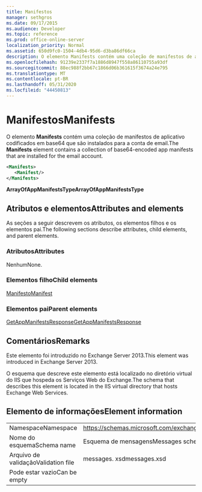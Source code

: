 ```yaml
---
title: Manifestos
manager: sethgros
ms.date: 09/17/2015
ms.audience: Developer
ms.topic: reference
ms.prod: office-online-server
localization_priority: Normal
ms.assetid: 650d9fc0-1504-4db4-95d6-d3ba86df66ca
description: O elemento Manifests contém uma coleção de manifestos de aplicativo codificados em base64 que são instalados para a conta de email.
ms.openlocfilehash: 91239e2337f7a1886d8947f558a86110755a93df
ms.sourcegitcommit: 88ec988f2bb67c1866d06b361615f3674a24e795
ms.translationtype: MT
ms.contentlocale: pt-BR
ms.lasthandoff: 05/31/2020
ms.locfileid: "44450813"
---
```

# <a name="manifests"></a><span data-ttu-id="76860-103">Manifestos</span><span class="sxs-lookup"><span data-stu-id="76860-103">Manifests</span></span>

<span data-ttu-id="76860-104">O elemento **Manifests** contém uma coleção de manifestos de aplicativo codificados em base64 que são instalados para a conta de email.</span><span class="sxs-lookup"><span data-stu-id="76860-104">The **Manifests** element contains a collection of base64-encoded app manifests that are installed for the email account.</span></span> 
  
```XML
<Manifests>
   <Manifest/>
</Manifests>
```

 <span data-ttu-id="76860-105">**ArrayOfAppManifestsType**</span><span class="sxs-lookup"><span data-stu-id="76860-105">**ArrayOfAppManifestsType**</span></span>
## <a name="attributes-and-elements"></a><span data-ttu-id="76860-106">Atributos e elementos</span><span class="sxs-lookup"><span data-stu-id="76860-106">Attributes and elements</span></span>

<span data-ttu-id="76860-107">As seções a seguir descrevem os atributos, os elementos filhos e os elementos pai.</span><span class="sxs-lookup"><span data-stu-id="76860-107">The following sections describe attributes, child elements, and parent elements.</span></span>
  
### <a name="attributes"></a><span data-ttu-id="76860-108">Atributos</span><span class="sxs-lookup"><span data-stu-id="76860-108">Attributes</span></span>

<span data-ttu-id="76860-109">Nenhum</span><span class="sxs-lookup"><span data-stu-id="76860-109">None.</span></span>
  
### <a name="child-elements"></a><span data-ttu-id="76860-110">Elementos filho</span><span class="sxs-lookup"><span data-stu-id="76860-110">Child elements</span></span>

[<span data-ttu-id="76860-111">Manifesto</span><span class="sxs-lookup"><span data-stu-id="76860-111">Manifest</span></span>](manifest.md)
  
### <a name="parent-elements"></a><span data-ttu-id="76860-112">Elementos pai</span><span class="sxs-lookup"><span data-stu-id="76860-112">Parent elements</span></span>

[<span data-ttu-id="76860-113">GetAppManifestsResponse</span><span class="sxs-lookup"><span data-stu-id="76860-113">GetAppManifestsResponse</span></span>](getappmanifestsresponse.md)
  
## <a name="remarks"></a><span data-ttu-id="76860-114">Comentários</span><span class="sxs-lookup"><span data-stu-id="76860-114">Remarks</span></span>

<span data-ttu-id="76860-115">Este elemento foi introduzido no Exchange Server 2013.</span><span class="sxs-lookup"><span data-stu-id="76860-115">This element was introduced in Exchange Server 2013.</span></span>
  
<span data-ttu-id="76860-116">O esquema que descreve este elemento está localizado no diretório virtual do IIS que hospeda os Serviços Web do Exchange.</span><span class="sxs-lookup"><span data-stu-id="76860-116">The schema that describes this element is located in the IIS virtual directory that hosts Exchange Web Services.</span></span>
  
## <a name="element-information"></a><span data-ttu-id="76860-117">Elemento de informações</span><span class="sxs-lookup"><span data-stu-id="76860-117">Element information</span></span>

|||
|:-----|:-----|
|<span data-ttu-id="76860-118">Namespace</span><span class="sxs-lookup"><span data-stu-id="76860-118">Namespace</span></span>  <br/> |https://schemas.microsoft.com/exchange/services/2006/messages  <br/> |
|<span data-ttu-id="76860-119">Nome do esquema</span><span class="sxs-lookup"><span data-stu-id="76860-119">Schema name</span></span>  <br/> |<span data-ttu-id="76860-120">Esquema de mensagens</span><span class="sxs-lookup"><span data-stu-id="76860-120">Messages schema</span></span>  <br/> |
|<span data-ttu-id="76860-121">Arquivo de validação</span><span class="sxs-lookup"><span data-stu-id="76860-121">Validation file</span></span>  <br/> |<span data-ttu-id="76860-122">messages. xsd</span><span class="sxs-lookup"><span data-stu-id="76860-122">messages.xsd</span></span>  <br/> |
|<span data-ttu-id="76860-123">Pode estar vazio</span><span class="sxs-lookup"><span data-stu-id="76860-123">Can be empty</span></span>  <br/> ||
   

